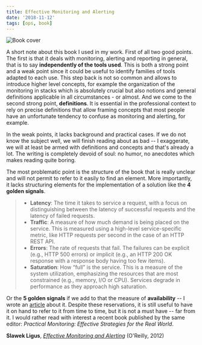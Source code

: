 ```yaml
---
title: Effective Monitoring and Alerting
date: '2018-11-12'
tags: [ops, book]
---
```


![Book cover](/post/effective-monitoring-and-alerting_files/effective-monit.jpg)

A short note about this book I used in my work. First of all two good points. The first is that it deals with monitoring, alerting and reporting in general, that is to say **independently of the tools used**. This is both a strong point and a weak point since it could be useful to identify families of tools adapted to each use. This step back is not so common and allows to introduce higher level concepts, for example the organization of the monitoring in stacks which is absolutely crucial but also notions and general definitions applicable in all circumstances - or almost. And we come to the second strong point, **definitions**. It is essential in the professional context to rely on precise definitions that allow framing concepts that most people have an unfortunate tendency to confuse as monitoring and alerting, for example.

In the weak points, it lacks background and practical cases. If we do not know the subject well, we will finish reading about as bad -- I exaggerate, we will at least be armed with definitions and concepts and that's already a lot. The writing is completely devoid of soul: no humor, no anecdotes which makes reading quite boring. 

The most problematic point is the structure of the book that is really unclear and will not permit to refer to it easily to find an element. More importantly, it lacks structuring elements for the implementation of a solution like the **4 golden signals**.

> - **Latency**: The time it takes to service a request, with a focus on distinguishing between the latency of successful requests and the latency of failed requests.
> - **Traffic**: A measure of how much demand is being placed on the service. This is measured using a high-level service-specific metric, like HTTP requests per second in the case of an HTTP REST API.
> - **Errors**: The rate of requests that fail. The failures can be explicit (e.g., HTTP 500 errors) or implicit (e.g., an HTTP 200 OK response with a response body having too few items).
> - **Saturation**: How “full” is the service. This is a measure of the system utilization, emphasizing the resources that are most constrained (e.g., memory, I/O or CPU). Services degrade in performance as they approach high saturation.

Or the **5 golden signals** if we add to that the measure of **availability** -- I wrote an [article](https://back2code.svbtle.com/the-4-golden-signals-1) about it. Despite these reservations, it is still useful to have it on hand to refer to it from time to time, but it is not a must have -- far from it. I would rather read with interest a recent book published by the same editor: *Practical Monitoring: Effective Strategies for the Real World*. 

**Slawek Ligus**, *[Effective Monitoring and Alerting](https://www.goodreads.com/book/show/17084113-effective-monitoring-and-alerting)* (O'Reilly, 2012)